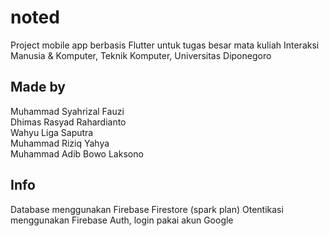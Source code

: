 # noted

Project mobile app berbasis Flutter untuk tugas besar mata kuliah Interaksi Manusia & Komputer, Teknik Komputer, Universitas Diponegoro

## Made by

Muhammad Syahrizal Fauzi<br />
Dhimas Rasyad Rahardianto<br />
Wahyu Liga Saputra<br />
Muhammad Riziq Yahya<br />
Muhammad Adib Bowo Laksono<br />

## Info

Database menggunakan Firebase Firestore (spark plan)
Otentikasi menggunakan Firebase Auth, login pakai akun Google
